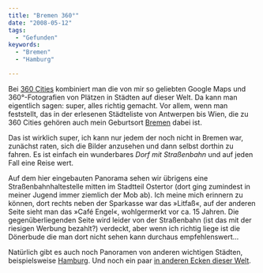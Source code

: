 ```yaml
---
title: "Bremen 360°"
date: "2008-05-12"
tags:
  - "Gefunden"
keywords:
  - "Bremen"
  - "Hamburg"

---
```


Bei [360 Cities](http://www.360cities.net/) kombiniert man die von mir so geliebten Google Maps und 360°-Fotografien von Plätzen in Städten auf dieser Welt. Da kann man eigentlich sagen: super, alles richtig gemacht. Vor allem, wenn man feststellt, das in der erlesenen Städteliste von Antwerpen bis Wien, die zu 360 Cities gehören auch mein Geburtsort [Bremen](http://bremen.360cities.net/) dabei ist.

Das ist wirklich super, ich kann nur jedem der noch nicht in Bremen war, zunächst raten, sich die Bilder anzusehen und dann selbst dorthin zu fahren. Es ist einfach ein wunderbares _Dorf mit Straßenbahn_ und auf jeden Fall eine Reise wert.

Auf dem hier eingebauten Panorama sehen wir übrigens eine Straßenbahnhaltestelle mitten im Stadtteil Ostertor (dort ging zumindest in meiner Jugend immer ziemlich der Mob ab). Ich meine mich erinnern zu können, dort rechts neben der Sparkasse war das »Litfaß«, auf der anderen Seite sieht man das »Café Engel«, wohlgermerkt vor ca. 15 Jahren. Die gegenüberliegenden Seite wird leider von der Straßenbahn (ist das mit der riesigen Werbung bezahlt?) verdeckt, aber wenn ich richtig liege ist die Dönerbude die man dort nicht sehen kann durchaus empfehlenswert…

Natürlich gibt es auch noch Panoramen von anderen wichtigen Städten, beispielsweise [Hamburg](http://hamburg.360cities.net/). Und noch ein paar [in anderen Ecken dieser Welt](http://www.360cities.net/world).
